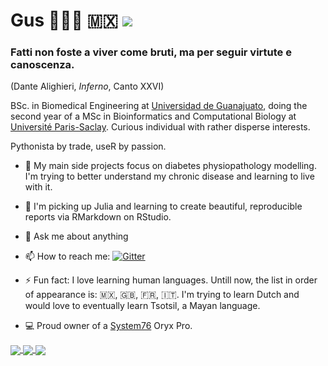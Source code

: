 

# Gus 👨🏻‍💻 🇲🇽  ![](https://enqg5nb3906uo6j.m.pipedream.net)

### Fatti non foste a viver come bruti, ma per seguir virtute e canoscenza.
(Dante Alighieri, _Inferno_, Canto XXVI)

BSc. in Biomedical Engineering at [Universidad de Guanajuato](https://www.ugto.mx/), doing the second year of a MSc in Bioinformatics and Computational Biology at  [Université Paris-Saclay](https://www.universite-paris-saclay.fr/en). Curious individual with rather disperse interests.


Pythonista by trade, useR by passion.


- 🔭 My main side projects focus on diabetes physiopathology modelling. I'm trying to better understand my chronic disease and learning to live with it.

- 🌱 I'm picking up Julia and learning to create beautiful, reproducible reports via RMarkdown on RStudio.

- 💬 Ask me about anything 

- 📫 How to reach me: [![Gitter](https://badges.gitter.im/gmagannaDevelop/community.svg)](https://gitter.im/gmagannaDevelop/community?utm_source=badge&utm_medium=badge&utm_campaign=pr-badge)

- ⚡ Fun fact: I love learning human languages. Untill now, the list in order of appearance is: 🇲🇽, :uk:, :fr:, :it:. I'm trying to learn Dutch and would love to eventually learn Tsotsil, a Mayan language.

- :computer: Proud owner of a [System76](https://system76.com/) Oryx Pro.


<!--
**gmagannaDevelop/gmagannaDevelop** is a ✨ _special_ ✨ repository because its `README.md` (this file) appears on your GitHub profile.
œæ œæ œæ


_The regulation of gene expression is thus, the dynamic link between the quasi static information contained
in the genome and the vast array of internal metabolic states derived from external stimuli._

Here are some ideas to get you started:

- 🔭 I’m currently working on ...
- 🌱 I’m currently learning ...
- 👯 I’m looking to collaborate on ...
- 🤔 I’m looking for help with ...
- 💬 Ask me about ...
- 📫 How to reach me: ...
- 😄 Pronouns: ...
- ⚡ Fun fact: ...
-->





<a href="#">
  <img align="center" src="https://github-readme-stats.vercel.app/api?username=gmagannaDevelop&theme=dark&show_icons=true&count_private=true&hide_border=true" />
</a>
<a href="#">
  <img align="center" src="https://github-readme-stats.vercel.app/api/top-langs/?username=gmagannaDevelop&theme=dark&show_icons=true&count_private=true&hide_border=true&langs_count=6&hide=html&layout=compact&exclude_repo=msa-mod,cowsay-files,gmagannaDevelop.github.io" />
</a>

<a href="#">
  <img align="center" src="https://github-profile-summary-cards.vercel.app/api/cards/profile-details?username=gmagannaDevelop&theme=solarized_dark" />
</a>

